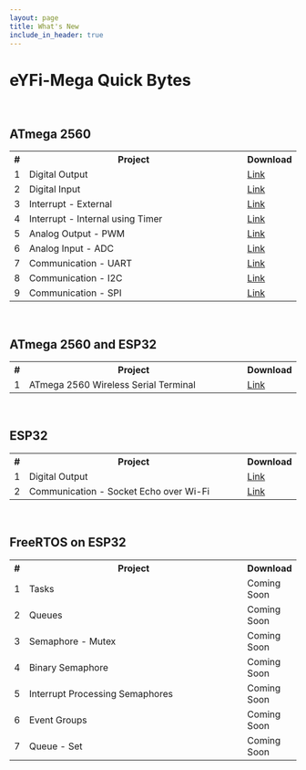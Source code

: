 ```yaml
---
layout: page
title: What's New
include_in_header: true
---
```


# eYFi-Mega Quick Bytes


<br>

## ATmega 2560 

<table>
  <col width="10">
  <col width="500">
  <col width="80">
  <tr>
    <th>#</th>
    <th>Project</th>
    <th>Download</th>
  </tr>
  <tr>
    <td>1</td>
    <td>Digital Output</td>
    <td><a href="https://drive.google.com/file/d/1iG5QqvwTswTnppciCQLvwz2CUD9xrbL2/view?usp=sharing" target="_blank">Link</a></td>
  </tr>

  <tr>
    <td>2</td>
    <td>Digital Input</td>
    <td><a href="https://drive.google.com/file/d/10Sm-WL8DMJBIqfVh_poAWh2yTX66ziF0/view?usp=sharing" target="_blank">Link</a></td>
  </tr>

  <tr>
    <td>3</td>
    <td>Interrupt - External</td>
    <td><a href="https://drive.google.com/file/d/1eFXDaBBT0OjUaMbrQcNelCr8XV9MPdws/view?usp=sharing" target="_blank">Link</a></td>
  </tr>

  <tr>
    <td>4</td>
    <td>Interrupt - Internal using Timer</td>
    <td><a href="https://drive.google.com/file/d/1SAA-Jfkiape1YxkjR1ZDkkR4VXk5Cpd1/view?usp=sharing" target="_blank">Link</a></td>
  </tr>
    
  <tr>
    <td>5</td>
    <td>Analog Output - PWM</td>
    <td><a href="https://drive.google.com/file/d/1VqfdCtWVp1Y0qI3JN2y5HF5_4J8TYfko/view?usp=sharing" target="_blank">Link</a></td>
  </tr>

  <tr>
    <td>6</td>
    <td>Analog Input - ADC</td>
    <td><a href="https://drive.google.com/file/d/1L14iMvmt4IZOiVhP_wpF1k3ynGz4RZ0R/view?usp=sharing" target="_blank">Link</a></td>
  </tr>

  <tr>
    <td>7</td>
    <td>Communication - UART</td>
    <td><a href="https://drive.google.com/file/d/1zRYcOQMBzrXSlPKwW2NH-Ihdl82Qb3e5/view?usp=sharing" target="_blank">Link</a></td>
  </tr>

  <tr>
    <td>8</td>
    <td>Communication - I2C</td>
    <td><a href="https://drive.google.com/file/d/13i_rbaW06Gd8BlIm9gB9Q5riiH59DcbG/view?usp=sharing" target="_blank">Link</a></td>
  </tr>
    
  <tr>
    <td>9</td>
    <td>Communication - SPI</td>
    <td><a href="https://drive.google.com/file/d/1U74phUEB3nD22W-VwLMbP0vUudmB_wpI/view?usp=sharing" target="_blank">Link</a></td>
  </tr>
</table>


<br>

## ATmega 2560 and ESP32

<table>
  <col width="10">
  <col width="500">
  <col width="80">
  <tr>
    <th>#</th>
    <th>Project</th>
    <th>Download</th>
  </tr>
  <tr>
    <td>1</td>
    <td>ATmega 2560 Wireless Serial Terminal</td>
    <td><a href="https://drive.google.com/file/d/1v66NjRotM6kEOqLJt2KUMJP-vg9ni3LN/view?usp=sharing" target="_blank">Link</a></td>
  </tr>

</table>


<br>

## ESP32

<table>
  <col width="10">
  <col width="500">
  <col width="80">
  <tr>
    <th>#</th>
    <th>Project</th>
    <th>Download</th>
  </tr>
  
  <tr>
    <td>1</td>
    <td>Digital Output</td>
    <td><a href="https://drive.google.com/file/d/1njNeNmeUcPRB02VDeXqMLK7y741bbo7e/view?usp=sharing" target="_blank">Link</a></td>
  </tr>

  <tr>
    <td>2</td>
    <td>Communication - Socket Echo over Wi-Fi</td>
    <td><a href="https://drive.google.com/file/d/1rDgorGul_nWoLCHfC3v6gLGyMStMgfoi/view?usp=sharing" target="_blank">Link</a></td>
  </tr>

</table>


<br>

## FreeRTOS on ESP32

<table>
  <col width="10">
  <col width="500">
  <col width="80">
  <tr>
    <th>#</th>
    <th>Project</th>
    <th>Download</th>
  </tr>
  <tr>
    <td>1</td>
    <td>Tasks</td>
    <td>Coming Soon</td>
  </tr>

  <tr>
    <td>2</td>
    <td>Queues</td>
    <td>Coming Soon</td>
  </tr>

  <tr>
    <td>3</td>
    <td>Semaphore - Mutex</td>
    <td>Coming Soon</td>
  </tr>

  <tr>
    <td>4</td>
    <td>Binary Semaphore</td>
    <td>Coming Soon</td>
  </tr>
    
  <tr>
    <td>5</td>
    <td>Interrupt Processing Semaphores</td>
    <td>Coming Soon</td>
  </tr>

  <tr>
    <td>6</td>
    <td>Event Groups</td>
    <td>Coming Soon</td>
  </tr>

  <tr>
    <td>7</td>
    <td>Queue - Set</td>
    <td>Coming Soon</td>
  </tr>

</table>